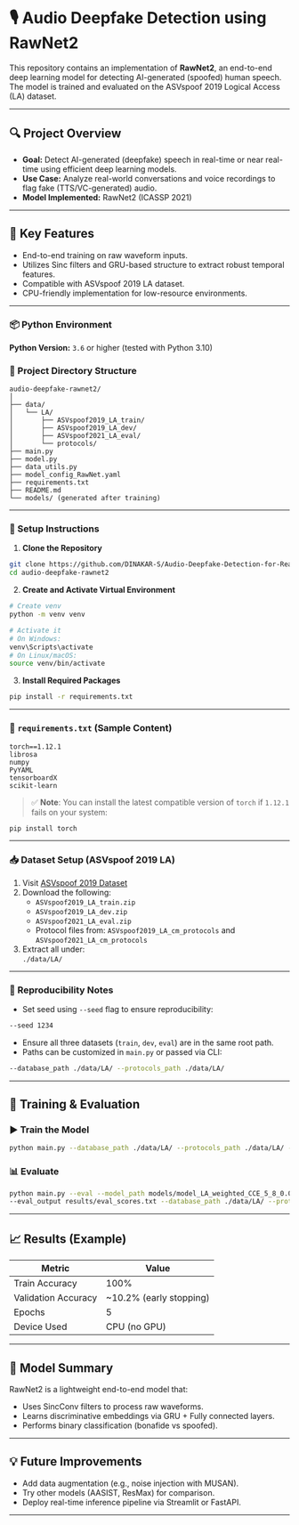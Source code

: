 # 🎙️ Audio Deepfake Detection using RawNet2

This repository contains an implementation of **RawNet2**, an end-to-end deep learning model for detecting AI-generated (spoofed) human speech. The model is trained and evaluated on the ASVspoof 2019 Logical Access (LA) dataset.

---

## 🔍 Project Overview

- **Goal:** Detect AI-generated (deepfake) speech in real-time or near real-time using efficient deep learning models.
- **Use Case:** Analyze real-world conversations and voice recordings to flag fake (TTS/VC-generated) audio.
- **Model Implemented:** RawNet2 (ICASSP 2021)

---

## 📌 Key Features

- End-to-end training on raw waveform inputs.
- Utilizes Sinc filters and GRU-based structure to extract robust temporal features.
- Compatible with ASVspoof 2019 LA dataset.
- CPU-friendly implementation for low-resource environments.

---

### 📦 Python Environment

**Python Version:** `3.6` or higher (tested with Python 3.10)

### 📁 Project Directory Structure

```
audio-deepfake-rawnet2/
│
├── data/
│   └── LA/
│       ├── ASVspoof2019_LA_train/
│       ├── ASVspoof2019_LA_dev/
│       ├── ASVspoof2021_LA_eval/
│       └── protocols/
├── main.py
├── model.py
├── data_utils.py
├── model_config_RawNet.yaml
├── requirements.txt
├── README.md
└── models/ (generated after training)
```

---

### 🔧 Setup Instructions

1. **Clone the Repository**
```bash
git clone https://github.com/DINAKAR-S/Audio-Deepfake-Detection-for-Real-Conversations.git
cd audio-deepfake-rawnet2
```

2. **Create and Activate Virtual Environment**
```bash
# Create venv
python -m venv venv

# Activate it
# On Windows:
venv\Scripts\activate
# On Linux/macOS:
source venv/bin/activate
```

3. **Install Required Packages**
```bash
pip install -r requirements.txt
```

---

### 📄 `requirements.txt` (Sample Content)

```
torch==1.12.1
librosa
numpy
PyYAML
tensorboardX
scikit-learn
```

> ✅ **Note**: You can install the latest compatible version of `torch` if `1.12.1` fails on your system:
```bash
pip install torch
```

---

### 📥 Dataset Setup (ASVspoof 2019 LA)

1. Visit [ASVspoof 2019 Dataset](https://datashare.is.ed.ac.uk/handle/10283/3336)
2. Download the following:
   - `ASVspoof2019_LA_train.zip`
   - `ASVspoof2019_LA_dev.zip`
   - `ASVspoof2021_LA_eval.zip`
   - Protocol files from: `ASVspoof2019_LA_cm_protocols` and `ASVspoof2021_LA_cm_protocols`
3. Extract all under:  
   `./data/LA/`

---

### 📌 Reproducibility Notes

- Set seed using `--seed` flag to ensure reproducibility:
```bash
--seed 1234
```
- Ensure all three datasets (`train`, `dev`, `eval`) are in the same root path.
- Paths can be customized in `main.py` or passed via CLI:
```bash
--database_path ./data/LA/ --protocols_path ./data/LA/
```

---

## 🚀 Training & Evaluation

### ▶️ Train the Model
```bash
python main.py --database_path ./data/LA/ --protocols_path ./data/LA/ --num_epochs 5
```

### 📊 Evaluate
```bash
python main.py --eval --model_path models/model_LA_weighted_CCE_5_8_0.0001/epoch_4.pth \
--eval_output results/eval_scores.txt --database_path ./data/LA/ --protocols_path ./data/LA/
```

---

## 📈 Results (Example)

| Metric        | Value     |
|---------------|-----------|
| Train Accuracy | 100%      |
| Validation Accuracy | ~10.2% (early stopping) |
| Epochs        | 5         |
| Device Used   | CPU (no GPU) |

---

## 🧠 Model Summary

RawNet2 is a lightweight end-to-end model that:
- Uses SincConv filters to process raw waveforms.
- Learns discriminative embeddings via GRU + Fully connected layers.
- Performs binary classification (bonafide vs spoofed).

---

## 💡 Future Improvements

- Add data augmentation (e.g., noise injection with MUSAN).
- Try other models (AASIST, ResMax) for comparison.
- Deploy real-time inference pipeline via Streamlit or FastAPI.

---
